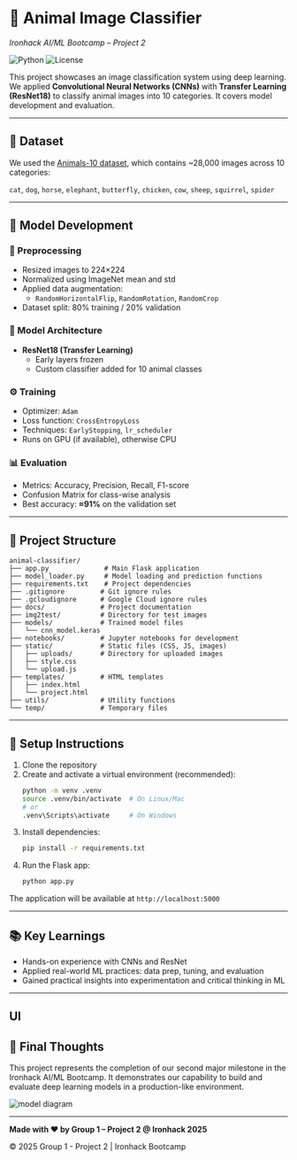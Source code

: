 # 🧠 Animal Image Classifier  
*Ironhack AI/ML Bootcamp – Project 2*

![Python](https://img.shields.io/badge/python-3.8%20%7C%203.9%20%7C%203.10-blue)
![License](https://img.shields.io/badge/license-MIT-green)

This project showcases an image classification system using deep learning. We applied **Convolutional Neural Networks (CNNs)** with **Transfer Learning (ResNet18)** to classify animal images into 10 categories. It covers model development and evaluation.

---

## 📁 Dataset

We used the [Animals-10 dataset](https://www.kaggle.com/datasets/alessiocorrado99/animals10/data), which contains ~28,000 images across 10 categories:

`cat`, `dog`, `horse`, `elephant`, `butterfly`, `chicken`, `cow`, `sheep`, `squirrel`, `spider`

---

## 🧪 Model Development

### 🔧 Preprocessing
- Resized images to 224×224
- Normalized using ImageNet mean and std
- Applied data augmentation:
  - `RandomHorizontalFlip`, `RandomRotation`, `RandomCrop`
- Dataset split: 80% training / 20% validation

### 🧠 Model Architecture
- **ResNet18 (Transfer Learning)**
  - Early layers frozen
  - Custom classifier added for 10 animal classes

### ⚙️ Training
- Optimizer: `Adam`
- Loss function: `CrossEntropyLoss`
- Techniques: `EarlyStopping`, `lr_scheduler`
- Runs on GPU (if available), otherwise CPU

### 📊 Evaluation
- Metrics: Accuracy, Precision, Recall, F1-score
- Confusion Matrix for class-wise analysis
- Best accuracy: **≈91%** on the validation set

---

## 📂 Project Structure

```
animal-classifier/
├── app.py              # Main Flask application
├── model_loader.py     # Model loading and prediction functions
├── requirements.txt    # Project dependencies
├── .gitignore         # Git ignore rules
├── .gcloudignore      # Google Cloud ignore rules
├── docs/              # Project documentation
├── img2test/          # Directory for test images
├── models/            # Trained model files
│   └── cnn_model.keras
├── notebooks/         # Jupyter notebooks for development
├── static/            # Static files (CSS, JS, images)
│   ├── uploads/       # Directory for uploaded images
│   ├── style.css
│   └── upload.js
├── templates/         # HTML templates
│   ├── index.html
│   └── project.html
├── utils/             # Utility functions
└── temp/              # Temporary files
```

---

## 🚀 Setup Instructions

1. Clone the repository  
2. Create and activate a virtual environment (recommended):
   ```bash
   python -m venv .venv
   source .venv/bin/activate  # On Linux/Mac
   # or
   .venv\Scripts\activate     # On Windows
   ```
3. Install dependencies:
   ```bash
   pip install -r requirements.txt
   ```
4. Run the Flask app:
   ```bash
   python app.py
   ```

The application will be available at `http://localhost:5000`

---

## 📚 Key Learnings

- Hands-on experience with CNNs and ResNet
- Applied real-world ML practices: data prep, tuning, and evaluation
- Gained practical insights into experimentation and critical thinking in ML

---

## UI



## 🏁 Final Thoughts

This project represents the completion of our second major milestone in the Ironhack AI/ML Bootcamp. It demonstrates our capability to build and evaluate deep learning models in a production-like environment.

![model diagram](https://github.com/user-attachments/assets/8b6c2b3f-7ce2-4165-ab34-da0238aafb43)

---

**Made with ❤️ by Group 1 – Project 2 @ Ironhack 2025**

<footer class="footer">
    <div class="container">
        <p>© 2025 Group 1 - Project 2 | Ironhack Bootcamp</p>
    </div>
</footer>

